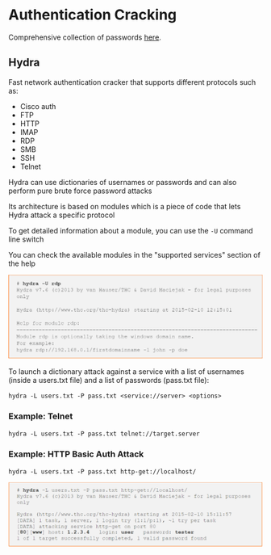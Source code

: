 # Authentication Cracking

Comprehensive collection of passwords [here](https://wiki.skullsecurity.org/index.php/Passwords).

## Hydra

Fast network authentication cracker that supports different protocols such as:

* Cisco auth
* FTP
* HTTP
* IMAP
* RDP
* SMB
* SSH
* Telnet

Hydra can use dictionaries of usernames or passwords and can also perform pure brute force password attacks

Its architecture is based on modules which is a piece of code that lets Hydra attack a specific protocol

To get detailed information about a module, you can use the `-U` command line switch

You can check the available modules in the "supported services" section of the help

![](<../../../../.gitbook/assets/image (30).png>)

To launch a dictionary attack against a service with a list of usernames (inside a users.txt file) and a list of passwords (pass.txt file):

```
hydra -L users.txt -P pass.txt <service://server> <options>
```

### Example: Telnet

```
hydra -L users.txt -P pass.txt telnet://target.server
```

### Example: HTTP Basic Auth Attack

```
hydra -L users.txt -P pass.txt http-get://localhost/
```

![](<../../../../.gitbook/assets/image (23).png>)
